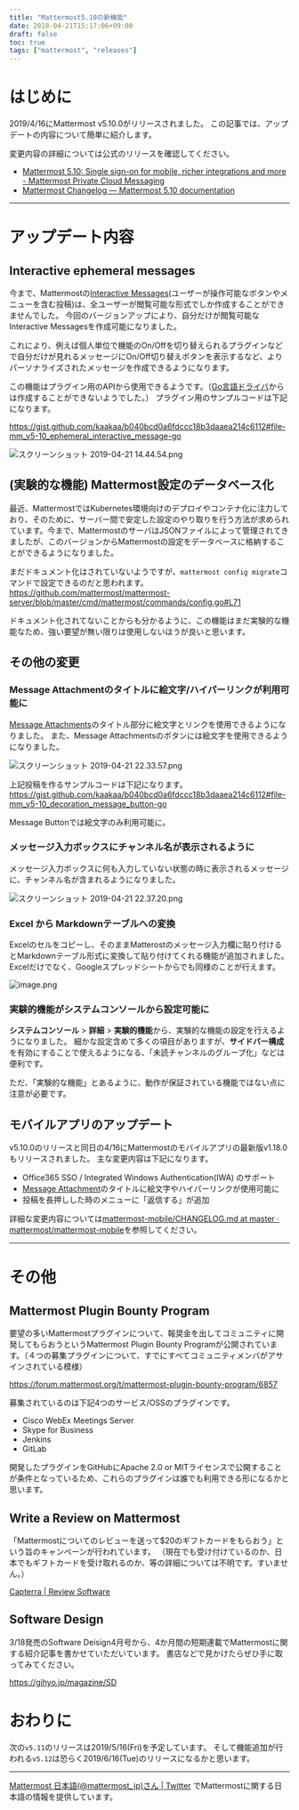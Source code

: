 ```yaml
---
title: "Mattermost5.10の新機能"
date: 2018-04-21T15:17:06+09:00
draft: false
toc: true
tags: ["mattermost", "releases"]
---
```


# はじめに

2019/4/16にMattermost v5.10.0がリリースされました。
この記事では、アップデートの内容について簡単に紹介します。

変更内容の詳細については公式のリリースを確認してください。

* [Mattermost 5\.10: Single sign\-on for mobile, richer integrations and more \- Mattermost Private Cloud Messaging](https://mattermost.com/blog/mattermost-5-10-single-sign-on-for-mobile-richer-integrations-and-more/)
* [Mattermost Changelog — Mattermost 5\.10 documentation](https://docs.mattermost.com/administration/changelog.html#release-v5-10)

---

# アップデート内容

## Interactive ephemeral messages

今まで、Mattermostの[Interactive Messages](https://docs.mattermost.com/developer/interactive-messages.html)(ユーザーが操作可能なボタンやメニューを含む投稿)は、全ユーザーが閲覧可能な形式でしか作成することができませんでした。
今回のバージョンアップにより、自分だけが閲覧可能なInteractive Messagesを作成可能になりました。

これにより、例えば個人単位で機能のOn/Offを切り替えられるプラグインなどで自分だけが見れるメッセージにOn/Off切り替えボタンを表示するなど、よりパーソナライズされたメッセージを作成できるようになります。

この機能はプラグイン用のAPIから使用できるようです。（[Go言語ドライバ](https://github.com/mattermost/mattermost-server/blob/master/model/client4.go)からは作成することができないようでした。）
プラグイン用のサンプルコードは下記になります。

https://gist.github.com/kaakaa/b040bcd0a6fdccc18b3daaea214c6112#file-mm_v5-10_ephemeral_interactive_message-go

![スクリーンショット 2019-04-21 14.44.54.png](https://qiita-image-store.s3.ap-northeast-1.amazonaws.com/0/9891/c2349a35-f7ab-d23b-f7e5-04dc0cc9d13b.png)


## (実験的な機能) Mattermost設定のデータベース化

最近、MattermostではKubernetes環境向けのデプロイやコンテナ化に注力しており、そのために、サーバー間で安定した設定のやり取りを行う方法が求められています。今まで、MattermostのサーバはJSONファイルによって管理されてきましたが、このバージョンからMattermostの設定をデータベースに格納することができるようになりました。

まだドキュメント化はされていないようですが、`mattermost config migrate`コマンドで設定できるのだと思われます。
https://github.com/mattermost/mattermost-server/blob/master/cmd/mattermost/commands/config.go#L71

ドキュメント化されてないことからも分かるように、この機能はまだ実験的な機能なため、強い要望が無い限りは使用しないほうが良いと思います。

## その他の変更

### Message Attachmentのタイトルに絵文字/ハイパーリンクが利用可能に


[Message Attachments](https://docs.mattermost.com/developer/message-attachments.html)のタイトル部分に絵文字とリンクを使用できるようになりました。
また、Message Attachmentsのボタンには絵文字を使用できるようになりました。

![スクリーンショット 2019-04-21 22.33.57.png](https://qiita-image-store.s3.ap-northeast-1.amazonaws.com/0/9891/c936c847-2a86-181b-7738-c3d297eb442b.png)

上記投稿を作るサンプルコードは下記になります。
https://gist.github.com/kaakaa/b040bcd0a6fdccc18b3daaea214c6112#file-mm_v5-10_decoration_message_button-go

Message Buttonでは絵文字のみ利用可能に。

### メッセージ入力ボックスにチャンネル名が表示されるように

メッセージ入力ボックスに何も入力していない状態の時に表示されるメッセージに、チャンネル名が含まれるようになりました。

![スクリーンショット 2019-04-21 22.37.20.png](https://qiita-image-store.s3.ap-northeast-1.amazonaws.com/0/9891/8a45d410-c0ed-1730-8e41-8eea2d7fcbe1.png)


### Excel から Markdownテーブルへの変換

Excelのセルをコピーし、そのままMatterostのメッセージ入力欄に貼り付けるとMarkdownテーブル形式に変換して貼り付けてくれる機能が追加されました。
Excelだけでなく、Googleスプレッドシートからでも同様のことが行えます。

![image.png](https://qiita-image-store.s3.ap-northeast-1.amazonaws.com/0/9891/5fcdb63a-6208-e967-780b-77af821491c7.png)

### 実験的機能がシステムコンソールから設定可能に

**システムコンソール** > **詳細** > **実験的機能**から、実験的な機能の設定を行えるようになりました。
細かな設定含めて多くの項目がありますが、**サイドバー構成**を有効にすることで使えるようになる、「未読チャンネルのグループ化」などは便利です。

ただ、「実験的な機能」とあるように、動作が保証されている機能ではない点に注意が必要です。

## モバイルアプリのアップデート
v5.10.0のリリースと同日の4/16にMattermostのモバイルアプリの最新版v1.18.0もリリースされました。
主な変更内容は下記になります。

* Office365 SSO / Integrated Windows Authentication(IWA) のサポート
* [Message Attachment](https://docs.mattermost.com/developer/message-attachments.html)のタイトルに絵文字やハイパーリンクが使用可能に
* 投稿を長押しした時のメニューに「返信する」が追加

詳細な変更内容については[mattermost\-mobile/CHANGELOG\.md at master · mattermost/mattermost\-mobile](https://github.com/mattermost/mattermost-mobile/blob/master/CHANGELOG.md#1180-release)を参照してください。

* * *

# その他
## Mattermost Plugin Bounty Program

要望の多いMattermostプラグインについて、報奨金を出してコミュニティに開発してもらおうというMattermost Plugin Bounty Programが公開されています。（４つの募集プラグインについて、すでにすべてコミュニティメンバがアサインされている模様）

https://forum.mattermost.org/t/mattermost-plugin-bounty-program/6857

募集されているのは下記4つのサービス/OSSのプラグインです。

* Cisco WebEx Meetings Server
* Skype for Business
* Jenkins
* GitLab

開発したプラグインをGitHubにApache 2.0 or MITライセンスで公開することが条件となっているため、これらのプラグインは誰でも利用できる形になるかと思います。

## Write a Review on Mattermost

「Mattermostについてのレビューを送って$20のギフトカードをもらおう」という旨のキャンペーンが行われています。
（現在でも受け付けているのか、日本でもギフトカードを受け取れるのか、等の詳細については不明です。すいません。）

[Capterra \| Review Software](https://review.capterra.com/SS-Mattermost-170524?utm_source=twitter&utm_medium=organic&utm_campaign=reviews)

## Software Design
3/18発売のSoftware Deisign4月号から、4か月間の短期連載でMattermostに関する紹介記事を書かせていただいています。
書店などで見かけたらぜひ手に取ってみてください。

https://gihyo.jp/magazine/SD


# おわりに

次の`v5.11`のリリースは2019/5/16(Fri)を予定しています。
そして機能追加が行われる`v5.12`は恐らく2019/6/16(Tue)のリリースになるかと思います。

---

[Mattermost 日本語\(@mattermost\_jp\)さん \| Twitter](https://twitter.com/mattermost_jp?lang=ja) でMattermostに関する日本語の情報を提供しています。

